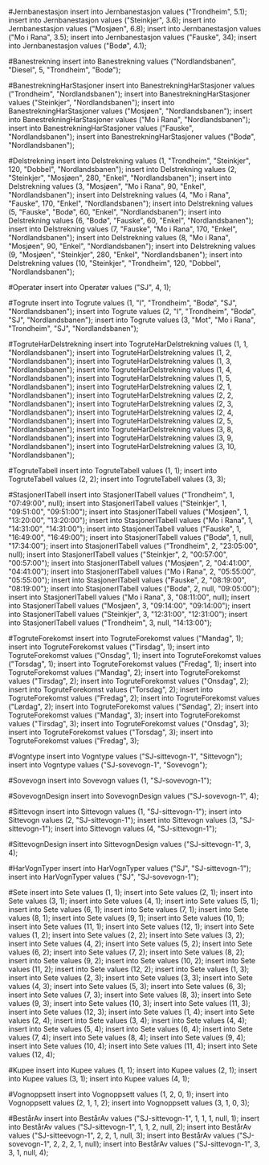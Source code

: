 #Jernbanestasjon
insert into Jernbanestasjon values ("Trondheim", 5.1);
insert into Jernbanestasjon values ("Steinkjer", 3.6);
insert into Jernbanestasjon values ("Mosjøen", 6.8);
insert into Jernbanestasjon values ("Mo i Rana", 3.5);
insert into Jernbanestasjon values ("Fauske", 34);
insert into Jernbanestasjon values ("Bodø", 4.1);

#Banestrekning
insert into Banestrekning values ("Nordlandsbanen", "Diesel", 5, "Trondheim", "Bodø");

#BanestrekningHarStasjoner
insert into BanestrekningHarStasjoner values ("Trondheim", "Nordlandsbanen");
insert into BanestrekningHarStasjoner values ("Steinkjer", "Nordlandsbanen");
insert into BanestrekningHarStasjoner values ("Mosjøen", "Nordlandsbanen");
insert into BanestrekningHarStasjoner values ("Mo i Rana", "Nordlandsbanen");
insert into BanestrekningHarStasjoner values ("Fauske", "Nordlandsbanen");
insert into BanestrekningHarStasjoner values ("Bodø", "Nordlandsbanen");

#Delstrekning
insert into Delstrekning values (1, "Trondheim", "Steinkjer", 120, "Dobbel", "Nordlandsbanen");
insert into Delstrekning values (2, "Steinkjer", "Mosjøen", 280, "Enkel", "Nordlandsbanen");
insert into Delstrekning values (3, "Mosjøen", "Mo i Rana", 90, "Enkel", "Nordlandsbanen");
insert into Delstrekning values (4, "Mo i Rana", "Fauske", 170, "Enkel", "Nordlandsbanen");
insert into Delstrekning values (5, "Fauske", "Bodø", 60, "Enkel", "Nordlandsbanen");
insert into Delstrekning values (6, "Bodø", "Fauske", 60, "Enkel", "Nordlandsbanen");
insert into Delstrekning values (7, "Fauske", "Mo i Rana", 170, "Enkel", "Nordlandsbanen");
insert into Delstrekning values (8, "Mo i Rana", "Mosjøen", 90, "Enkel", "Nordlandsbanen");
insert into Delstrekning values (9, "Mosjøen", "Steinkjer", 280, "Enkel", "Nordlandsbanen");
insert into Delstrekning values (10, "Steinkjer", "Trondheim", 120, "Dobbel", "Nordlandsbanen");

#Operatør
insert into Operatør values ("SJ", 4, 1);

#Togrute
insert into Togrute values (1, "I", "Trondheim", "Bodø", "SJ", "Nordlandsbanen");
insert into Togrute values (2, "I", "Trondheim", "Bodø", "SJ", "Nordlandsbanen");
insert into Togrute values (3, "Mot", "Mo i Rana", "Trondheim", "SJ", "Nordlandsbanen");

#TogruteHarDelstrekning
insert into TogruteHarDelstrekning values (1, 1, "Nordlandsbanen");
insert into TogruteHarDelstrekning values (1, 2, "Nordlandsbanen");
insert into TogruteHarDelstrekning values (1, 3, "Nordlandsbanen");
insert into TogruteHarDelstrekning values (1, 4, "Nordlandsbanen");
insert into TogruteHarDelstrekning values (1, 5, "Nordlandsbanen");
insert into TogruteHarDelstrekning values (2, 1, "Nordlandsbanen");
insert into TogruteHarDelstrekning values (2, 2, "Nordlandsbanen");
insert into TogruteHarDelstrekning values (2, 3, "Nordlandsbanen");
insert into TogruteHarDelstrekning values (2, 4, "Nordlandsbanen");
insert into TogruteHarDelstrekning values (2, 5, "Nordlandsbanen");
insert into TogruteHarDelstrekning values (3, 8, "Nordlandsbanen");
insert into TogruteHarDelstrekning values (3, 9, "Nordlandsbanen");
insert into TogruteHarDelstrekning values (3, 10, "Nordlandsbanen");

#TogruteTabell
insert into TogruteTabell values (1, 1);
insert into TogruteTabell values (2, 2);
insert into TogruteTabell values (3, 3);

#StasjonerITabell
insert into StasjonerITabell values ("Trondheim", 1, "07:49:00", null);
insert into StasjonerITabell values ("Steinkjer", 1, "09:51:00", "09:51:00");
insert into StasjonerITabell values ("Mosjøen", 1, "13:20:00", "13:20:00");
insert into StasjonerITabell values ("Mo i Rana", 1, "14:31:00", "14:31:00");
insert into StasjonerITabell values ("Fauske", 1, "16:49:00", "16:49:00");
insert into StasjonerITabell values ("Bodø", 1, null, "17:34:00");
insert into StasjonerITabell values ("Trondheim", 2, "23:05:00", null);
insert into StasjonerITabell values ("Steinkjer", 2, "00:57:00", "00:57:00");
insert into StasjonerITabell values ("Mosjøen", 2, "04:41:00", "04:41:00");
insert into StasjonerITabell values ("Mo i Rana", 2, "05:55:00", "05:55:00");
insert into StasjonerITabell values ("Fauske", 2, "08:19:00", "08:19:00");
insert into StasjonerITabell values ("Bodø", 2, null, "09:05:00");
insert into StasjonerITabell values ("Mo i Rana", 3, "08:11:00", null);
insert into StasjonerITabell values ("Mosjøen", 3, "09:14:00", "09:14:00");
insert into StasjonerITabell values ("Steinkjer", 3, "12:31:00", "12:31:00");
insert into StasjonerITabell values ("Trondheim", 3, null, "14:13:00");

#TogruteForekomst
insert into TogruteForekomst values ("Mandag", 1);
insert into TogruteForekomst values ("Tirsdag", 1);
insert into TogruteForekomst values ("Onsdag", 1);
insert into TogruteForekomst values ("Torsdag", 1);
insert into TogruteForekomst values ("Fredag", 1);
insert into TogruteForekomst values ("Mandag", 2);
insert into TogruteForekomst values ("Tirsdag", 2);
insert into TogruteForekomst values ("Onsdag", 2);
insert into TogruteForekomst values ("Torsdag", 2);
insert into TogruteForekomst values ("Fredag", 2);
insert into TogruteForekomst values ("Lørdag", 2);
insert into TogruteForekomst values ("Søndag", 2);
insert into TogruteForekomst values ("Mandag", 3);
insert into TogruteForekomst values ("Tirsdag", 3);
insert into TogruteForekomst values ("Onsdag", 3);
insert into TogruteForekomst values ("Torsdag", 3);
insert into TogruteForekomst values ("Fredag", 3);

#Vogntype
insert into Vogntype values ("SJ-sittevogn-1", "Sittevogn");
insert into Vogntype values ("SJ-sovevogn-1", "Sovevogn");

#Sovevogn
insert into Sovevogn values (1, "SJ-sovevogn-1");

#SovevognDesign
insert into SovevognDesign values ("SJ-sovevogn-1", 4);

#Sittevogn
insert into Sittevogn values (1, "SJ-sittevogn-1");
insert into Sittevogn values (2, "SJ-sittevogn-1");
insert into Sittevogn values (3, "SJ-sittevogn-1");
insert into Sittevogn values (4, "SJ-sittevogn-1");

#SittevognDesign
insert into SittevognDesign values ("SJ-sittevogn-1", 3, 4);

#HarVognTyper
insert into HarVognTyper values ("SJ", "SJ-sittevogn-1");
insert into HarVognTyper values ("SJ", "SJ-sovevogn-1");

#Sete
insert into Sete values (1, 1);
insert into Sete values (2, 1);
insert into Sete values (3, 1);
insert into Sete values (4, 1);
insert into Sete values (5, 1);
insert into Sete values (6, 1);
insert into Sete values (7, 1);
insert into Sete values (8, 1);
insert into Sete values (9, 1);
insert into Sete values (10, 1);
insert into Sete values (11, 1);
insert into Sete values (12, 1);
insert into Sete values (1, 2);
insert into Sete values (2, 2);
insert into Sete values (3, 2);
insert into Sete values (4, 2);
insert into Sete values (5, 2);
insert into Sete values (6, 2);
insert into Sete values (7, 2);
insert into Sete values (8, 2);
insert into Sete values (9, 2);
insert into Sete values (10, 2);
insert into Sete values (11, 2);
insert into Sete values (12, 2);
insert into Sete values (1, 3);
insert into Sete values (2, 3);
insert into Sete values (3, 3);
insert into Sete values (4, 3);
insert into Sete values (5, 3);
insert into Sete values (6, 3);
insert into Sete values (7, 3);
insert into Sete values (8, 3);
insert into Sete values (9, 3);
insert into Sete values (10, 3);
insert into Sete values (11, 3);
insert into Sete values (12, 3);
insert into Sete values (1, 4);
insert into Sete values (2, 4);
insert into Sete values (3, 4);
insert into Sete values (4, 4);
insert into Sete values (5, 4);
insert into Sete values (6, 4);
insert into Sete values (7, 4);
insert into Sete values (8, 4);
insert into Sete values (9, 4);
insert into Sete values (10, 4);
insert into Sete values (11, 4);
insert into Sete values (12, 4);

#Kupee
insert into Kupee values (1, 1);
insert into Kupee values (2, 1);
insert into Kupee values (3, 1);
insert into Kupee values (4, 1);

#Vognoppsett
insert into Vognoppsett values (1, 2, 0, 1);
insert into Vognoppsett values (2, 1, 1, 2);
insert into Vognoppsett values (3, 1, 0, 3);

#BestårAv
insert into BestårAv values ("SJ-sittevogn-1", 1, 1, 1, null, 1);
insert into BestårAv values ("SJ-sittevogn-1", 1, 1, 2, null, 2);
insert into BestårAv values ("SJ-sitteevogn-1", 2, 2, 1, null, 3);
insert into BestårAv values ("SJ-sovevogn-1", 2, 2, 2, 1, null);
insert into BestårAv values ("SJ-sittevogn-1", 3, 3, 1, null, 4);
